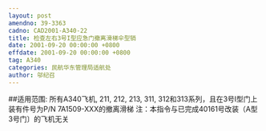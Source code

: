 ```yaml
---
layout: post
amendno: 39-3363
cadno: CAD2001-A340-22
title: 检查左右3号I型应急门撤离滑梯伞型销
date: 2001-09-20 00:00:00 +0800
effdate: 2001-09-20 00:00:00 +0800
tag: A340
categories: 民航华东管理局适航处
author: 邬纪召
---
```


##适用范围:
所有A340飞机, 211, 212, 213, 311, 312和313系列，且在3号I型门上装有件号为P/N 7A1509-XXX的撤离滑梯 注：本指令与已完成40161号改装（A型3号门〕的飞机无关

